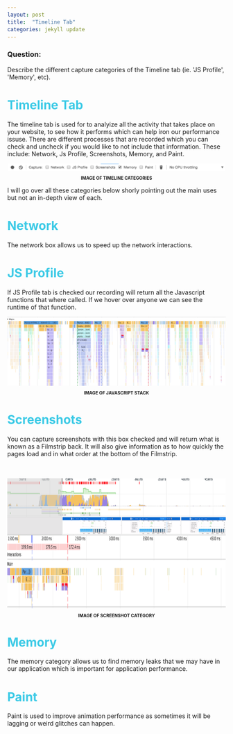 ```yaml
---
layout: post
title:  "Timeline Tab"
categories: jekyll update
---
```

### Question:
Describe the different capture categories of the Timeline tab (ie. 'JS Profile', 'Memory', etc).

<h1 style="color:#3CCAE6">Timeline Tab</h1>

The timeline tab is used for to analyize all the activity that takes place on your website, to see how it performs which can help iron our performance issuse. There are different processes that are recorded which you can check and uncheck if you would like to not include that information. These include: Network, Js Profile, Screenshots, Memory, and Paint. 


<img style="display:block; margin: 0 auto; width: 500px" src="../images/timelineCats.png">      
<p style="text-align: center;text-transform: uppercase; font-size: 10px; font-weight: bolder;">image of timeline categories<p>

I will go over all these categories below shorly pointing out the main uses but not an in-depth view of each.

<h1 style="color:#3CCAE6">Network</h1>

The network box allows us to speed up the network interactions. 


<h1 style="color:#3CCAE6">JS Profile</h1>

If JS Profile tab is checked our recording will return all the Javascript functions that where called. If we hover over anyone we can see the runtime of that function. 

<img style="display:block; margin: 0 auto; width: 700px" src="../images/JsProfile.png">      
<p style="text-align: center;text-transform: uppercase; font-size: 10px; font-weight: bolder;">image of Javascript Stack<p>


<h1 style="color:#3CCAE6">Screenshots</h1>

You can capture screenshots with this box checked and will return what is known as a Filmstrip back. It will also give information as to how quickly the pages load and in what order at the bottom of the Filmstrip.

<br>
<br>

<img style="display:block; margin: 0 auto; width: 700px; height: 300px" src="../images/Screenshot.png">      
<p style="text-align: center;text-transform: uppercase; font-size: 10px; font-weight: bolder;">image of Screenshot Category<p>


<h1 style="color:#3CCAE6">Memory</h1>

The memory category allows us to find memory leaks that we may have in our application which is important for application performance.


<h1 style="color:#3CCAE6">Paint</h1>

Paint is used to improve animation performance as sometimes it will be lagging or weird glitches can happen. 